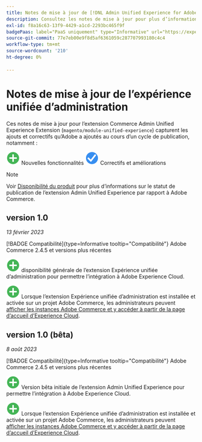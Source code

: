 ```yaml
---
title: Notes de mise à jour de [!DNL Admin Unified Experience for Adobe Commerce]
description: Consultez les notes de mise à jour pour plus d’informations sur la dernière version de l [!DNL Admin Unified Experience] extension pour Commerce.
exl-id: f8a16c63-13f9-4429-a1cd-2293bc465f9f
badgePaas: label="PaaS uniquement" type="Informative" url="https://experienceleague.adobe.com/fr/docs/commerce/user-guides/product-solutions" tooltip="S’applique uniquement aux projets Adobe Commerce on Cloud (infrastructure PaaS gérée par Adobe) et aux projets On-premise."
source-git-commit: 77e7eb00e9f8d5af6361059c287707993180c4c4
workflow-type: tm+mt
source-wordcount: '210'
ht-degree: 0%

---
```


# Notes de mise à jour de l’expérience unifiée d’administration

Ces notes de mise à jour pour l’extension Commerce Admin Unified Experience Extension (`magento/module-unified-experience`) capturent les ajouts et correctifs qu’Adobe a ajoutés au cours d’un cycle de publication, notamment :

![Nouveau](../assets/new.svg) Nouvelles fonctionnalités
![Correction d’un problème](../assets/fix.svg) Correctifs et améliorations


>[!NOTE]
>
>Voir [Disponibilité du produit](https://experienceleague.adobe.com/docs/commerce-operations/release/product-availability.html?lang=fr) pour plus d’informations sur le statut de publication de l’extension Admin Unified Experience par rapport à Adobe Commerce.

## version 1.0

*13 février 2023*

[!BADGE Compatibilité]{type=Informative tooltip="Compatibilité"} Adobe Commerce 2.4.5 et versions plus récentes

![Nouvelle version ](../assets/new.svg) disponibilité générale de l’extension Expérience unifiée d’administration pour permettre l’intégration à Adobe Experience Cloud.

![Nouveau](../assets/new.svg) Lorsque l’extension Expérience unifiée d’administration est installée et activée sur un projet Adobe Commerce, les administrateurs peuvent [afficher les instances Adobe Commerce et y accéder à partir de la page d’accueil d’Experience Cloud](admin-unified-experience-integration-overview.md).


## version 1.0 (bêta)

*8 août 2023*

[!BADGE Compatibilité]{type=Informative tooltip="Compatibilité"} Adobe Commerce 2.4.5 et versions plus récentes

![Nouvelle](../assets/new.svg) Version bêta initiale de l’extension Admin Unified Experience pour permettre l’intégration à Adobe Experience Cloud.

![Nouveau](../assets/new.svg) Lorsque l’extension Expérience unifiée d’administration est installée et activée sur un projet Adobe Commerce, les administrateurs peuvent [afficher les instances Adobe Commerce et y accéder à partir de la page d’accueil d’Experience Cloud](admin-unified-experience-integration-overview.md).
